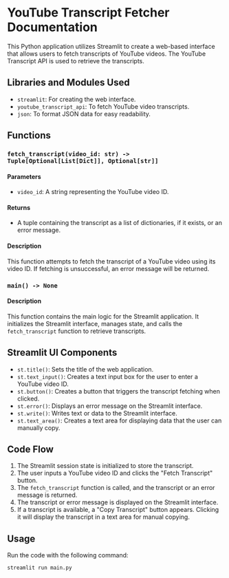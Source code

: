 # YouTube Transcript Fetcher Documentation

This Python application utilizes Streamlit to create a web-based interface that allows users to fetch transcripts of YouTube videos. The YouTube Transcript API is used to retrieve the transcripts.

## Libraries and Modules Used

- `streamlit`: For creating the web interface.
- `youtube_transcript_api`: To fetch YouTube video transcripts.
- `json`: To format JSON data for easy readability.

## Functions

### `fetch_transcript(video_id: str) -> Tuple[Optional[List[Dict]], Optional[str]]`

#### Parameters

- `video_id`: A string representing the YouTube video ID.

#### Returns

- A tuple containing the transcript as a list of dictionaries, if it exists, or an error message.

#### Description

This function attempts to fetch the transcript of a YouTube video using its video ID. If fetching is unsuccessful, an error message will be returned.

### `main() -> None`

#### Description

This function contains the main logic for the Streamlit application. It initializes the Streamlit interface, manages state, and calls the `fetch_transcript` function to retrieve transcripts.

## Streamlit UI Components

- `st.title()`: Sets the title of the web application.
- `st.text_input()`: Creates a text input box for the user to enter a YouTube video ID.
- `st.button()`: Creates a button that triggers the transcript fetching when clicked.
- `st.error()`: Displays an error message on the Streamlit interface.
- `st.write()`: Writes text or data to the Streamlit interface.
- `st.text_area()`: Creates a text area for displaying data that the user can manually copy.

## Code Flow

1. The Streamlit session state is initialized to store the transcript.
2. The user inputs a YouTube video ID and clicks the "Fetch Transcript" button.
3. The `fetch_transcript` function is called, and the transcript or an error message is returned.
4. The transcript or error message is displayed on the Streamlit interface.
5. If a transcript is available, a "Copy Transcript" button appears. Clicking it will display the transcript in a text area for manual copying.

## Usage

Run the code with the following command:

```bash
streamlit run main.py
